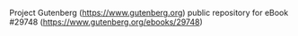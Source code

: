 Project Gutenberg (https://www.gutenberg.org) public repository for eBook #29748 (https://www.gutenberg.org/ebooks/29748)
